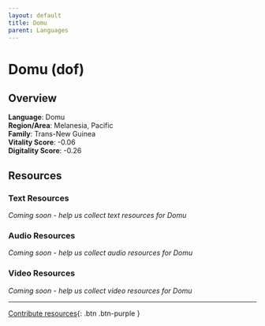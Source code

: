 ```yaml
---
layout: default
title: Domu
parent: Languages
---
```


# Domu (dof)

## Overview

**Language**: Domu  
**Region/Area**: Melanesia, Pacific  
**Family**: Trans-New Guinea  
**Vitality Score**: -0.06  
**Digitality Score**: -0.26  

## Resources

### Text Resources
*Coming soon - help us collect text resources for Domu*

### Audio Resources
*Coming soon - help us collect audio resources for Domu*

### Video Resources
*Coming soon - help us collect video resources for Domu*

---

[Contribute resources](https://fairtrain.github.io/){: .btn .btn-purple }
